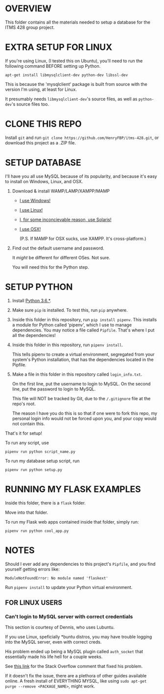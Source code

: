 # OVERVIEW

This folder contains all the materials needed to setup a database for the ITMS 428 group project.

# EXTRA SETUP FOR LINUX

If you're using Linux, (I tested this on Ubuntu), you'll need to run the following command BEFORE setting up Python.

`apt-get install libmysqlclient-dev python-dev libssl-dev`

This is because the 'mysqlclient' package is built from source with the version I'm using, at least for Linux.

It presumably needs `libmysqlclient-dev`'s source files, as well as `python-dev`'s source files too.

# CLONE THIS REPO

Install `git` and run `git clone https://github.com/HenryFBP/itms-428.git`, or download this project as a .ZIP file.

# SETUP DATABASE

I'll have you all use MySQL because of its popularity, and because it's easy to install on Windows, Linux, and OSX.

1. Download & install WAMP/LAMP/XAMPP/MAMP
    - [I use Windows!](http://www.wampserver.com/en/)
    - [I use Linux!](https://www.linode.com/docs/web-servers/lamp/install-lamp-stack-on-ubuntu-16-04/)
    - [I, for some inconcievable reason, use Solaris!](https://www.apachefriends.org/index.html)
    - [I use OSX!](https://www.mamp.info/en/)

      (P.S. If MAMP for OSX sucks, use XAMPP. It's cross-platform.)

 2. Find out the default username and password.

    It _might_ be different for different OSes. Not sure.

    You will need this for the Python step.

# SETUP PYTHON

1. Install [Python 3.6.*](https://www.python.org/downloads/).

2. Make sure `pip` is installed. To test this, run `pip` anywhere.

3. Inside this folder in this repository, run `pip install pipenv`.
   This installs a module for Python called 'pipenv', which I use to manage dependencies.
   You may notice a file called `Pipfile`. That's where I put all the dependencies!
   
4. Inside this folder in this repository, run `pipenv install`.
   
   This tells pipenv to create a virtual environment, segregated from your system's Python
   installation, that has the dependencies located in the Pipfile.

5. Make a file in this folder in this repository called `login_info.txt`.

   On the first line, put the username to login to MySQL.
   On the second line, put the password to login to MySQL.
   
   This file will NOT be tracked by Git, due to the `/.gitignore` file at the repo's root.
   
   The reason I have you do this is so that if one were to fork this repo, my personal login
   info would not be forced upon you, and your copy would not contain this.
   
That's it for setup!

To run any script, use

    pipenv run python script_name.py


To run my database setup script, run

    pipenv run python setup.py

# RUNNING MY FLASK EXAMPLES

Inside this folder, there is a `flask` folder.

Move into that folder.

To run my Flask web apps contained inside that folder, simply run:

	pipenv run python cool_app.py
  
# NOTES

Should I ever add any dependencies to this project's `Pipfile`, and you find yourself
getting errors like:

    ModuleNotFoundError: No module named 'flaskext'

Run `pipenv install` to update your Python virtual environment.

## FOR LINUX USERS

### Can't login to MySQL server with correct credentials

This section is courtesy of Dennis, who uses Lubuntu.

If you use Linux, speficially *buntu distros, you may have trouble
logging into the MySQL server, even with correct creds.

His problem ended up being a MySQL plugin called `auth_socket` that
essentially made his life hell for a couple weeks.

See [this link](https://stackoverflow.com/a/43659857/4262535) for the
Stack Overflow comment that fixed his problem.

If it doesn't fix the issue, there are a plethora of other guides
available online. A fresh install of EVERYTHING MYSQL, like using
`sudo apt-get purge --remove <PACKAGE_NAME>`, might work.
